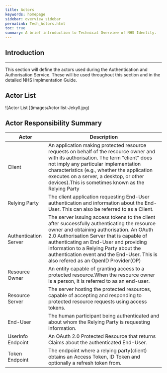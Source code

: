 ```yaml
---
title: Actors 
keywords: homepage
sidebar: overview_sidebar
permalink: Tech_Actors.html
toc: true
summary: A brief introduction to Technical Overview of NHS Identity.
---
```


## Introduction

---

This section will define the actors used during the Authentication and Authorisation Service.  These will be used throughout this section and in the detailed NHS implmentation Guide.

## Actor List


![Actor List ](images/Actor list-Jekyll.jpg)




## Actor Responsibility Summary

| Actor | Description |
| ------ | -------------|
| Client | An application making protected resource requests on behalf of the resource owner and with its authorisation.  The term "client" does  not imply any particular implementation characteristics (e.g., whether the application executes on a server, a desktop, or other devices).This is sometimes known as the Relying Party |
| Relying Party | The client application requesting End-User authentication and information about the End-User. This can also be referred to as a Client. |
| Authentication Server | The server issuing access tokens to the client after successfully authenticating the resource owner and obtaining authorisation.  An OAuth 2.0 Authorisation Server that is capable of authenticating an End-User and providing information to a Relying Party about the authentication event and the End-User. This is also refered as an OpenID Provider(OP) |
| Resource Owner | An entity capable of granting access to a protected resource.When the resource owner is a person, it is referred to as an end-user. |
| Resource Server | The server hosting the protected resources, capable of accepting and responding to protected resource requests using access tokens. |
| End-User| The human participant being authenticated and about whom the Relying Party is requesting information.|
| UserInfo Endpoint | An OAuth 2.0 Protected Resource that returns Claims about the authenticated End-User. |
| Token Endpoint | The endpoint where a relying party(client) obtains an Access Token, ID Token and optionally a refresh token from. |